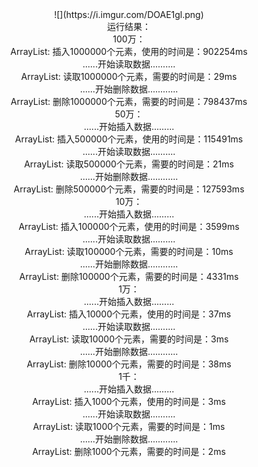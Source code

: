 <div align=center>
![](https://i.imgur.com/DOAE1gl.png)</br>
运行结果：</br>
100万：</br>
ArrayList: 插入1000000个元素，使用的时间是：902254ms</br>
......开始读取数据..........</br>
ArrayList: 读取1000000个元素，需要的时间是：29ms</br>
......开始删除数据............</br>
ArrayList: 删除1000000个元素，需要的时间是：798437ms</br>
50万：</br>
......开始插入数据.........</br>
ArrayList: 插入500000个元素，使用的时间是：115491ms</br>
......开始读取数据..........</br>
ArrayList: 读取500000个元素，需要的时间是：21ms</br>
......开始删除数据............</br>
ArrayList: 删除500000个元素，需要的时间是：127593ms</br>
10万：</br>
......开始插入数据.........</br>
ArrayList: 插入100000个元素，使用的时间是：3599ms</br>
......开始读取数据..........</br>
ArrayList: 读取100000个元素，需要的时间是：10ms</br>
......开始删除数据............</br>
ArrayList: 删除100000个元素，需要的时间是：4331ms</br>
1万：</br>
......开始插入数据.........</br>
ArrayList: 插入10000个元素，使用的时间是：37ms</br>
......开始读取数据..........</br>
ArrayList: 读取10000个元素，需要的时间是：3ms</br>
......开始删除数据............</br>
ArrayList: 删除10000个元素，需要的时间是：38ms</br>
1千：</br>
......开始插入数据.........</br>
ArrayList: 插入1000个元素，使用的时间是：3ms</br>
......开始读取数据..........</br>
ArrayList: 读取1000个元素，需要的时间是：1ms</br>
......开始删除数据............</br>
ArrayList: 删除1000个元素，需要的时间是：2ms</br>